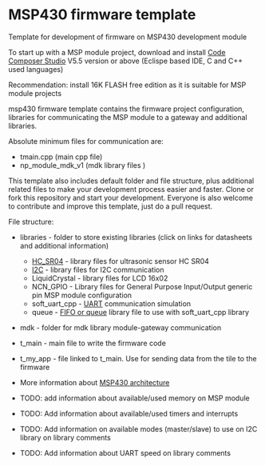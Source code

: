 # MSP430 firmware template
Template for development of firmware on MSP430 development module

To start up with a MSP module project, download and install [Code Composer Studio](http://processors.wiki.ti.com/index.php/Download_CCS#Code_Composer_Studio_Version_5_Downloads) V5.5 version or above (Eclispe based IDE, C and C++ used languages)

Recommendation: install 16K FLASH free edition as it is suitable for MSP module projects

msp430 firmware template contains the firmware project configuration, libraries for communicating the MSP module to a gateway and additional libraries.

Absolute minimum files for communication are:

- tmain.cpp (main cpp file)
- np_module_mdk_v1 (mdk library files )

This template also includes default folder and file structure, plus additional related files to make your development process easier and faster. Clone or fork this repository and start your development. Everyone is also welcome to contribute and improve this template, just do a pull request.

File structure:

- libraries - folder to store existing libraries (click on links for datasheets and additional information)
    - [HC_SR04](https://cdn.sparkfun.com/datasheets/Sensors/Proximity/HCSR04.pdf) - library files for ultrasonic sensor HC SR04
    - [I2C](https://learn.sparkfun.com/tutorials/i2c) - library files for I2C communication
    - LiquidCrystal - library files for LCD 16x02
    - NCN_GPIO - Library files for General Purpose Input/Output generic pin MSP module configuration
    - soft_uart_cpp - [UART](http://www.simplyembedded.org/tutorials/msp430-uart/) communication simulation
    - queue - [FIFO or queue](http://www.simplyembedded.org/tutorials/interrupt-free-ring-buffer/) library file to use with soft_uart_cpp library
- mdk - folder for mdk library module-gateway communication
- t_main - main file to write the firmware code
- t_my_app - file linked to t_main. Use for sending data from the tile to the firmware

- More information about [MSP430 architecture](http://www.simplyembedded.org/tutorials/msp430-architecture/)
- TODO: add information about available/used memory on MSP module
- TODO: Add information about available/used timers and interrupts 
- TODO: Add information on available modes (master/slave) to use on I2C library on library comments
- TODO: Add information about UART speed on library comments 






